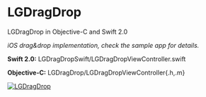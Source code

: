 # LGDragDrop
LGDragDrop in Objective-C and Swift 2.0

*iOS drag&drop implementation, check the sample app for details.*

**Swift 2.0:** LGDragDropSwift/LGDragDropViewController.swift

**Objective-C:** LGDragDrop/LGDragDropViewController{.h,.m}

[![LGDragDrop](http://lukagabric.com/wp-content/uploads/2015/09/drag-drop-youtube.png)](https://www.youtube.com/watch?v=rbo_Czp0TgQ)
